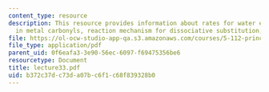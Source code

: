 ```yaml
---
content_type: resource
description: This resource provides information about rates for water exchange, substitution
  in metal carbonyls, reaction mechanism for dissociative substitution, and Rate Law.
file: https://ol-ocw-studio-app-qa.s3.amazonaws.com/courses/5-112-principles-of-chemical-science-fall-2005/b372c37dc73da07bc6f1c68f839328b0_lecture33.pdf
file_type: application/pdf
parent_uid: 0f6eafa3-3e90-56ec-6097-f69475356be6
resourcetype: Document
title: lecture33.pdf
uid: b372c37d-c73d-a07b-c6f1-c68f839328b0
---
```

